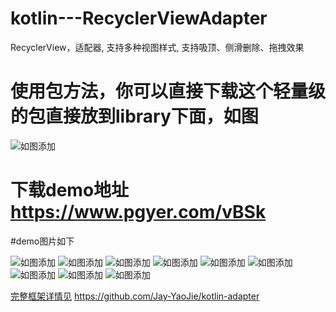 # kotlin---RecyclerViewAdapter
RecyclerView，适配器, 支持多种视图样式, 支持吸顶、侧滑删除、拖拽效果


# 使用包方法，你可以直接下载这个轻量级的包直接放到library下面，如图
![如图添加](https://github.com/Jay-YaoJie/kotlin---RecyclerViewAdapter/blob/master/assets/direction%20for%20use.png)

# 下载demo地址  https://www.pgyer.com/vBSk
#demo图片如下

![如图添加](https://github.com/Jay-YaoJie/kotlin---RecyclerViewAdapter/blob/master/assets/1.gif)
![如图添加](https://github.com/Jay-YaoJie/kotlin---RecyclerViewAdapter/blob/master/assets/2.gif)
![如图添加](https://github.com/Jay-YaoJie/kotlin---RecyclerViewAdapter/blob/master/assets/3.gif)
![如图添加](https://github.com/Jay-YaoJie/kotlin---RecyclerViewAdapter/blob/master/assets/4.gif)
![如图添加](https://github.com/Jay-YaoJie/kotlin---RecyclerViewAdapter/blob/master/assets/5.gif)
![如图添加](https://github.com/Jay-YaoJie/kotlin---RecyclerViewAdapter/blob/master/assets/6.gif)
![如图添加](https://github.com/Jay-YaoJie/kotlin---RecyclerViewAdapter/blob/master/assets/7.gif)
![如图添加](https://github.com/Jay-YaoJie/kotlin---RecyclerViewAdapter/blob/master/assets/8.gif)
![如图添加](https://github.com/Jay-YaoJie/kotlin---RecyclerViewAdapter/blob/master/assets/9.gif)












[完整框架详情见](https://github.com/Jay-YaoJie/kotlin-adapter) https://github.com/Jay-YaoJie/kotlin-adapter
 
